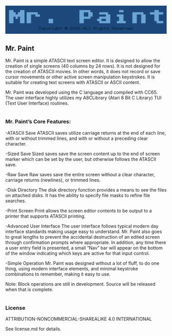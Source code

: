 ![image info](./MrPaintBanner.png)

## Mr. Paint

Mr. Paint is a simple ATASCII text screen editor.  It is designed to allow the creation of single screens (40 columns by 24 rows).  It is not designed for the creation of ATASCII movies.  In other words, it does not record or save cursor movements or other active screen manipulation keystrokes.  It is suitable for creating text screens with ATASCII or ASCII content.

Mr. Paint was developed using the C language and compiled with CC65.  The user interface highly utilizes my A8CLibrary (Atari 8 Bit C Library) TUI (Text User Interface) routines.
#  
### Mr. Paint’s Core Features:

-ATASCII Save
ATASCII saves utilize carriage returns at the end of each line, with or without trimmed lines, and with or without a preceding clear character.

-Sized Save
Sized saves save the screen content up to the end of screen marker which can be set by the user, but otherwise follows the ATASCII save.

-Raw Save
Raw saves save the entire screen without a clear character, carriage returns (newlines), or trimmed lines.

-Disk Directory
The disk directory function provides a means to see the files on attached disks.  It has the ability to specify file masks to refine file searches.

-Print Screen
Print allows the screen editor contents to be output to a printer that supports ATASCII printing.

-Advanced User Interface
The user interface follows typical modern day interface standards making usage easy to understand.  Mr. Paint also goes to great lengths to prevent the accidental destruction of an edited screen through confirmation prompts where appropriate.  In addition, any time there a user entry field is presented, a small “Nav” bar will appear on the bottom of the window indicating which keys are active for that input control.

-Simple Operation
Mr. Paint was designed without a lot of fluff, to do one thing, using modern interface elements, and minimal keystroke combinations to remember, making it easy to use.
  
Note: Block operations are still in development.  Source will be released when that is complete.
#  
### License

ATTRIBUTION-NONCOMMERCIAL-SHAREALIKE 4.0 INTERNATIONAL

See license.md for details.
